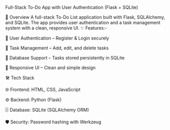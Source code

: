 Full-Stack To-Do App with User Authentication (Flask + SQLite)

📝 Overview
A full-stack To-Do List application built with Flask, SQLAlchemy, and SQLite.
The app provides user authentication and a task management system with a clean, responsive UI.
✨ Features:-

🔐 User Authentication – Register & Login securely

📝 Task Management – Add, edit, and delete tasks

💾 Database Support – Tasks stored persistently in SQLite

🎨 Responsive UI – Clean and simple design

🛠️ Tech Stack

🌐 Frontend: HTML, CSS, JavaScript

⚙️ Backend: Python (Flask)

🗄️ Database: SQLite (SQLAlchemy ORM)

🛡️ Security: Password hashing with Werkzeug
